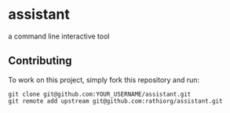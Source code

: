 # assistant
a command line interactive tool

## Contributing
To work on this project, simply fork this repository and run:
```
git clone git@github.com:YOUR_USERNAME/assistant.git
git remote add upstream git@github.com:rathiorg/assistant.git
```
